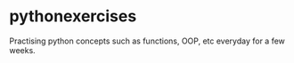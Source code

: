 # pythonexercises
Practising python concepts such as functions, OOP, etc everyday for a few weeks. 
